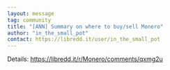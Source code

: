 ```yaml
---
layout: message
tag: community
title: "[ANN] Summary on where to buy/sell Monero"
author: "in_the_small_pot"	
contact: https://libredd.it/user/in_the_small_pot
---
```


Details: https://libredd.it/r/Monero/comments/qxmg2u

